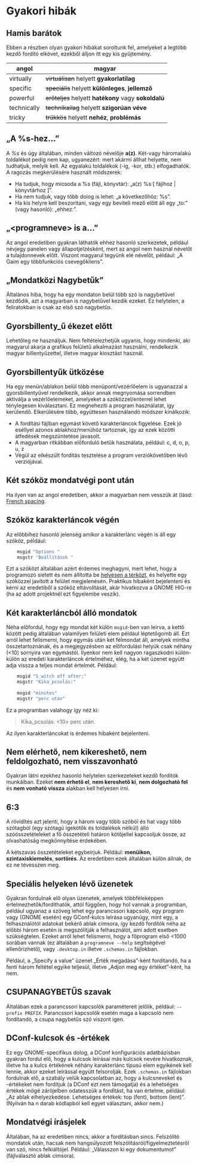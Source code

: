 # Gyakori hibák

## Hamis barátok

Ebben a részben olyan gyakori hibákat soroltunk fel, amelyeket a legtöbb kezdő fordító elkövet, ezekből álljon itt egy kis gyűjtemény. 

|angol|magyar|
|-|-|
|virtually|~~virtuálisan~~ helyett **gyakorlatilag**|
|specific|~~speciális~~ helyett **különleges**, **jellemző** |
|powerful|~~erőteljes~~ helyett **hatékony** vagy **sokoldalú**|
|technically|~~technikailag~~ helyett **szigorúan véve**|
|tricky|~~trükkös~~ helyett **nehéz**, **problémás**|

## „A %s-hez…”

A _%s_ és úgy általában, minden változó névelője **a(z)**. Két-vagy háromalakú toldalékot pedig nem kap, ugyanezért: mert akármi állhat helyette, nem tudhatjuk, melyik kell. Az egyalakú toldalékok (-ig, -kor, stb.) elfogadhatók. A ragozás megkerülésére használt módszerek:

 - Ha tudjuk, hogy micsoda a %s (fájl, könyvtár): „a(z) %s \[ fájlhoz | könyvtárhoz \]”.
 - Ha nem tudjuk, vagy több dolog is lehet: „a következőhöz: %s”.
 - Ha kis helyre kell beszorítani, vagy egy beviteli mező előtt áll egy „to:” (vagy hasonló): „ehhez:”.

## „\<programneve\> is a…”

Az angol eredetiben gyakran láthatók ehhez hasonló szerkezetek, például névjegy panelen vagy állapotjelzésként, mert az angol nem használ névelőt a tulajdonnevek előtt. Viszont magyarul tegyünk elé névelőt, például: „A Gaim egy többfunkciós csevegőkliens”.

<!--## „\_Ignore”

~~K\_ihagy~~ helyett **kihagyás**, hasonlóan a kivágás, másolás, mentés, megnyitás, és társaihoz.

Kivéve: **alkalmaz**, a szabály erősítése és a gombok szélességével való spórolás témája miatt.-->

## „Mondatközi Nagybetűk”

Általános hiba, hogy ha egy mondaton belül több szó is nagybetűvel kezdődik, azt a magyarban is nagybetűvel kezdik ezeket. Ez helytelen, a feliratokban is csak az első szó nagybetűs.

## Gyorsbillenty\_ű ékezet előtt

Lehetőleg ne használjuk. Nem feltételezhetjük ugyanis, hogy mindenki, aki magyarul akarja a grafikus felületű alkalmazást használni, rendelkezik magyar billentyűzettel, illetve magyar kiosztást használ.

## Gyorsbillentyűk ütközése

Ha egy menün/ablakon belül több menüpont/vezérlőelem is ugyanazzal a gyorsbillentyűvel rendelkezik, akkor annak megnyomása sorrendben aktiválja a vezérlőelemeket, amelyeket a szóközzel/enterrel lehet ténylegesen kiválasztani. Ez megnehezíti a program használatát, így kerülendő. Elkerülésére több, együttesen használandó módszer kínálkozik:

 - A fordítási fájlban egymást követő karakterláncok figyelése. Ezek jó eséllyel azonos ablakhoz/menühöz tartoznak, így az ezek közötti átfedések megszüntetése javasolt.
 - A magyarban ritkábban előforduló betűk használata, például: c, d, o, p, u, z
 - Végül az elkészült fordítás tesztelése a program verziókövetőben lévő verziójával.

## Két szóköz mondatvégi pont után

Ha ilyen van az angol eredetiben, akkor a magyarban nem vesszük át (lásd: [French spacing](https://en.wikipedia.org/wiki/History_of_sentence_spacing).

## Szóköz karakterláncok végén

Az előbbihez hasonló jelenség amikor a karakterlánc végén is áll egy szóköz, például:

```python
    msgid "Options "
    msgstr "Beállítások "
```

Ezt a szóközt általában azért érdemes meghagyni, mert lehet, hogy a programozó sietett és nem állította be [helyesen a térközt](http://library.gnome.org/devel/hig-book/stable/design-text-labels.html.en#layout-label-position), és helyette egy szóközzel javított a felület megjelenésén. Praktikus hibaként bejelenteni és kérni az eredetiből a szóköz eltávolítását, akár hivatkozva a GNOME HIG-re (ha az adott projektnél ezt figyelembe veszik).

## Két karakterláncból álló mondatok

Néha előfordul, hogy egy mondat két külön `msgid`-ben van leírva, a kettő között pedig általában valamilyen felületi elem például léptetőgomb áll. Ezt arról lehet felismerni, hogy egymás után két félmondat áll, amelyek mintha összetartoznának, és a megjegyzésben az előfordulási helyük csak néhány (&lt;10) sornyira van egymástól. Ilyenkor nem kell nagyon ragaszkodni külön-külön az eredeti karakterláncok értelméhez, elég, ha a két üzenet együtt adja vissza a teljes mondat értelmét. Például:

```python
    msgid "S_witch off after:"
    msgstr "Kika_pcsolás:"
 
    msgid "minutes"
    msgstr "perc után"
```

Ez a programban valahogy így néz ki:

> Kika\_pcsolás: &lt;10&gt; perc után.

Az ilyen karakterláncokat is érdemes hibaként bejelenteni.

## Nem elérhető, nem kikereshető, nem feldolgozható, nem visszavonható

Gyakran látni ezekhez hasonló helytelen szerkezeteket kezdő fordítók munkáiban. Ezeket **nem érhető el**, **nem kereshető ki**, **nem dolgozható fel** és **nem vonható vissza** alakban kell helyesen írni.

## 6:3

A rövidítés azt jelenti, hogy a három vagy több szóból és hat vagy több szótagból (egy szótagú igekötők és toldalékok nélkül) álló szóösszetételeket a fő összetételi határon kötőjellel kapcsoljuk össze, az olvashatóság megkönnyítése érdekében.

A kétszavas összetételeket egybeírjuk. Például: **menüikon**, **szintaxiskiemelés**, **sortörés**. Az eredetiben ezek általában külön állnak, de ez ne tévesszen meg.

## Speciális helyeken lévő üzenetek

Gyakran fordulnak elő olyan üzenetek, amelyek többféleképpen értelmezhetők/fordíthatók, attól függően, hogy hol vannak a programban, például ugyanaz a szöveg lehet egy parancssori kapcsoló, egy program vagy (GNOME esetén) egy GConf-kulcs leírása ugyanúgy, mint egy, a felhasználótól adatokat bekérő ablak címsora, így kezdő fordítók néha az előbbi három esetén is megszólítják a felhasználót, ami adott esetben szükségtelen. Ezeket arról lehet felismerni, hogy a főprogram első &lt;1000 sorában vannak (ez általában a `programneve --help` segítségével ellenőrizhető), vagy `.desktop.in` illetve `.schemas.in` fájlokban.

Például, a „Specify a value” üzenet „Érték megadása”-ként fordítandó, ha a fenti három feltétel egyike teljesül, illetve „Adjon meg egy értéket”-ként, ha nem.

## CSUPANAGYBETŰS szavak

Általában ezek a parancssori kapcsolók paramétereit jelölik, például: `--prefix PREFIX`. Parancssori kapcsolók esetén maga a kapcsoló nem fordítandó, a csupa nagybetűs szó viszont igen.

## DConf-kulcsok és -értékek

Ez egy GNOME-specifikus dolog, a DConf konfigurációs adatbázisban gyakran fordul elő, hogy a kulcsok leírásai más kulcsok nevére hivatkoznak, illetve ha a kulcs értékének néhány karakterlánc típusú elem egyikének kell lennie, akkor ezeket leírással együtt felsorolják. Ezek `.schemas.in` fájlokban fordulnak elő, a szabály velük kapcsolatban az, hogy a kulcsneveket és -értékeket nem fordítjuk (a DConf ezt nem támogatja) és a lehetséges értékek mögé zárójelben odatesszük a fordítást, ha van értelme, például: „Az ablak elhelyezkedése. Lehetséges értékek: top (fent), bottom (lent)”. (Nyilván ha n darab kódlapból kell egyet választani, akkor nem.)

## Mondatvégi írásjelek

Általában, ha az eredetiben nincs, akkor a fordításban sincs. Felszólító mondatok után, hacsak nem hangsúlyozott felszólításról/figyelmeztetésről van szó, nincs felkiáltójel. Például: „Válasszon ki egy dokumentumot” (fájlválasztó ablak címsora).

<!-- FIXME
## A szöveg érthetősége mindenek felett

Az alábbi rész a [Fordítás HOGYAN](http://tldp.fsf.hu/Forditas-HOGYAN/Forditas-HOGYAN.html) oldalról származik, mondandóját érdemes megszívlelni:

-   A munka megkezdése előtt nézd át a szógyűjteményt, amely egyes angol szavak magyar megfelelőjét tartalmazza a [MLDP](MLDP "wikilink") szerint.
-   Nézz bele egy-két magyarított HOGYANba, és az egyes részeket hasonlítsd össze azok angol változatával. Így könnyebben ráérzel arra, mit és hogyan kell és/vagy érdemes fordítanod.
-   Ragaszkodj az angol eredeti szöveg értelméhez, mondanivalójához, de ne ragaszkodj annak megfogalmazásához/mondatszerkezetéhez.
-   Angolul teljesen másképp kell gondolkodni, mint magyarul. Előfordulhat, hogy egy angol mondatot két magyar mondatra érdemes fordítani és viszont.
-   A minőségi munka érdekében inkább lassan, de precízen fordíts. Teljesen felesleges összedobni valami ferdítés félét, aztán a lektorra bízni, hadd fordítsa le újra az egészet...
-   Ha valamely szó, kifejezés vagy mondat jelentésében bizonytalan vagy illetve végképp nem boldogulsz, kérdezz rá a levelezőlistán, amelyre a [A Magyar Linux Dokumentációs Projekt](https://lists.sch.bme.hu/wws/info/linuxhowto) honlapon iratkozhatsz fel. A lista ugyanis ezért (is) van.
-   Ha az angol szó vagy kifejezés látszólag nem illik a mondatba, akkor gyanakodj! Valószínűleg többértelmű szóról/kifejezésről van szó. Például a "double check" kifejezést többen, csont nélkül "dupla ellenőrzés"-nek fordították, ez annyira magyartalan, hogy csak na. A "double check" helyesen "alapos ellenőrzés". Ilyen esetben használjátok a fordítási segédleteket, ha végképp nem boldogulsz, akkor a teendőket lásd az előző bekezdésben.
-   A munka végeztével olvasd végig fordításodat a helyesírási hibákat is figyelve/javítva. Ha épeszű magyar emberként megérted amit abban leírtál, valószínűleg jó munkát végeztél. Tartsd észben: a fordításokat a Linux-felhasználók népes tábora olvassa.
-->

